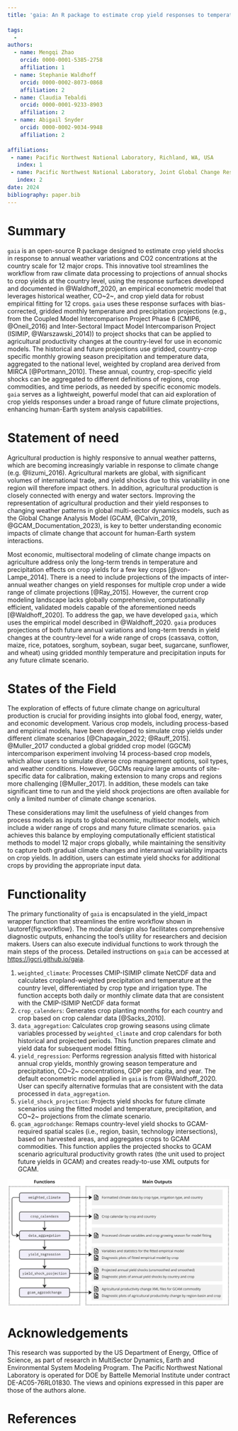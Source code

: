 ```yaml
---
title: 'gaia: An R package to estimate crop yield responses to temperature and precipitation'

tags:
  - 
authors:
  - name: Mengqi Zhao
    orcid: 0000-0001-5385-2758
    affiliation: 1
  - name: Stephanie Waldhoff
    orcid: 0000-0002-8073-0868
    affiliation: 2
  - name: Claudia Tebaldi
    orcid: 0000-0001-9233-8903
    affiliation: 2
  - name: Abigail Snyder
    orcid: 0000-0002-9034-9948
    affiliation: 2

affiliations:
 - name: Pacific Northwest National Laboratory, Richland, WA, USA
   index: 1
 - name: Pacific Northwest National Laboratory, Joint Global Change Research Institute, College Park, MD, USA
   index: 2
date: 2024
bibliography: paper.bib
---
```


# Summary

`gaia` is an open-source R package designed to estimate crop yield shocks in response to annual weather variations and CO2 concentrations at the country scale for 12 major crops. This innovative tool streamlines the workflow from raw climate data processing to projections of annual shocks to crop yields at the country level, using the response surfaces developed and documented in @Waldhoff_2020, an empirical econometric model that leverages historical weather, CO~2~, and crop yield data for robust empirical fitting for 12 crops. `gaia` uses these response surfaces with bias-corrected, gridded monthly temperature and precipitation projections (e.g., from the Coupled Model Intercomparison Project Phase 6 (CMIP6, @Oneil_2016) and Inter-Sectoral Impact Model Intercomparison Project (ISIMIP, @Warszawski_2014)) to project shocks that can be applied to agricultural productivity changes at the country-level for use in economic models. The historical and future projections use gridded, country-crop specific monthly growing season precipitation and temperature data, aggregated to the national level, weighted by cropland area derived from MIRCA [@Portmann_2010]. These annual, country, crop-specific yield shocks can be aggregated to different definitions of regions, crop commodities, and time periods, as needed by specific economic models. `gaia` serves as a lightweight, powerful model that can aid exploration of crop yields responses under a broad range of future climate projections, enhancing human-Earth system analysis capabilities.


# Statement of need

Agricultural production is highly responsive to annual weather patterns, which are becoming increasingly variable in response to climate change (e.g. @Iizumi_2016). Agricultural markets are global, with significant volumes of international trade, and yield shocks due to this variability in one region will therefore impact others. In addition, agricultural production is closely connected with energy and water sectors. Improving the representation of agricultural production and their yield responses to changing weather patterns in global multi-sector dynamics models, such as the Global Change Analysis Model (GCAM, @Calvin_2019, @GCAM_Documentation_2023), is key to better understanding economic impacts of climate change that account for human-Earth system interactions.

Most economic, multisectoral modeling of climate change impacts on agriculture address only the long-term trends in temperature and precipitation effects on crop yields for a few key crops [@von-Lampe_2014]. There is a need to include projections of the impacts of inter-annual weather changes on yield responses for multiple crop under a wide range of climate projections [@Ray_2015]. However, the current crop modeling landscape lacks globally comprehensive, computationally efficient, validated models capable of the aforementioned needs [@Waldhoff_2020]. To address the gap, we have developed `gaia`, which uses the empirical model described in @Waldhoff_2020. `gaia` produces projections of both future annual variations and long-term trends in yield changes at the country-level for a wide range of crops (cassava, cotton, maize, rice, potatoes, sorghum, soybean, sugar beet, sugarcane, sunflower, and wheat) using gridded monthly temperature and precipitation inputs for any future climate scenario.


# States of the Field

The exploration of effects of future climate change on agricultural production is crucial for providing insights into global food, energy, water, and economic development. Various crop models, including process-based and empirical models, have been developed to simulate crop yields under different climate scenarios [@Chapagain_2022; @Rauff_2015]. @Muller_2017 conducted a global gridded crop model (GGCM) intercomparison experiment involving 14 process-based crop models, which allow users to simulate diverse crop management options, soil types, and weather conditions. However, GGCMs require large amounts of site-specific data for calibration, making extension to many crops and regions more challenging [@Muller_2017]. In addition, these models can take significant time to run and the yield shock projections are often available for only a limited number of climate change scenarios.

These considerations may limit the usefulness of yield changes from process models as inputs to global economic, multisector models, which include a wider range of crops and many future climate scenarios. `gaia` achieves this balance by employing computationally efficient statistical methods to model 12 major crops globally, while maintaining the sensitivity to capture both gradual climate changes and interannual variability impacts on crop yields. In addition, users can estimate yield shocks for additional crops by providing the appropriate input data.


# Functionality

The primary functionality of `gaia` is encapsulated in the yield_impact wrapper function that streamlines the entire workflow shown in \autoref{fig:workflow}. The modular design also facilitates comprehensive diagnostic outputs, enhancing the tool’s utility for researchers and decision makers. Users can also execute individual functions to work through the main steps of the process. Detailed instructions on `gaia` can be accessed at https://jgcri.github.io/gaia.

1. `weighted_climate`: Processes CMIP-ISIMIP climate NetCDF data and calculates cropland-weighted precipitation and temperature at the country level, differentiated by crop type and irrigation type. The function accepts both daily or monthly climate data that are consistent with the CMIP-ISIMIP NetCDF data format
2. `crop_calenders`: Generates crop planting months for each country and crop based on crop calendar data [@Sacks_2010].
3. `data_aggregation`: Calculates crop growing seasons using climate variables processed by `weighted_climate` and crop calendars for both historical and projected periods. This function prepares climate and yield data for subsequent model fitting.
4. `yield_regression`: Performs regression analysis fitted with historical annual crop yields, monthly growing season temperature and precipitation, CO~2~ concentrations, GDP per capita, and year. The default econometric model applied in `gaia` is from @Waldhoff_2020. User can specify alternative formulas that are consistent with the data processed in `data_aggregation`.
5. `yield_shock_projection`: Projects yield shocks for future climate scenarios using the fitted model and temperature, precipitation, and CO~2~ projections from the climate scenario.
6. `gcam_agprodchange`: Remaps country-level yield shocks to GCAM-required spatial scales (i.e., region, basin, technology intersections), based on harvested areas, and aggregates crops to GCAM commodities. This function applies the projected shocks to GCAM scenario agricultural productivity growth rates (the unit used to project future yields in GCAM) and creates ready-to-use XML outputs for GCAM.


![The gaia workflow showing the functions and the corresponding outputs of modeling crop yield shocks to weather variables using an empirical econometric model. \label{fig:workflow}](workflow.jpg)


# Acknowledgements
This research was supported by the US Department of Energy, Office of Science, as part of research in MultiSector Dynamics, Earth and Environmental System Modeling Program. The Pacific Northwest National Laboratory is operated for DOE by Battelle Memorial Institute under contract DE-AC05-76RL01830. The views and opinions expressed in this paper are those of the authors alone.

# References
